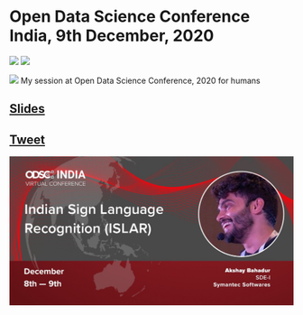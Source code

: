 # Open Data Science Conference India, 9th December, 2020
[![](https://img.shields.io/github/license/sourcerer-io/hall-of-fame.svg?colorB=ff0000)](https://github.com/akshaybahadur21/Emojinator/blob/master/LICENSE.md)  [![](https://img.shields.io/badge/Akshay-Bahadur-brightgreen.svg?colorB=ff0000)](https://akshaybahadur.com)

[<img src = "https://res.cloudinary.com/dnnqsdghx/image/upload/w_600,f_auto,q_auto:best/v1559265848/ConfLogos/qhsm9zcz5urach1vnwe0.png">](https://odsc.com/apac/speakers/)
My session at Open Data Science Conference, 2020 for humans 

## [Slides](https://docs.google.com/presentation/d/1nUH5qjbAuG35F-sCmG4R_LVdqCfD248-dQcHMcKUvdw/edit?usp=sharing&resourcekey=0-d40gvHMrXKnU3-5vrGlKOQ)
## [Tweet](https://twitter.com/odsc/status/1332218348231413761/photo/1)
<img src = "https://github.com/akshaybahadur21/ODSC-India-2020/blob/main/1.jpg">

